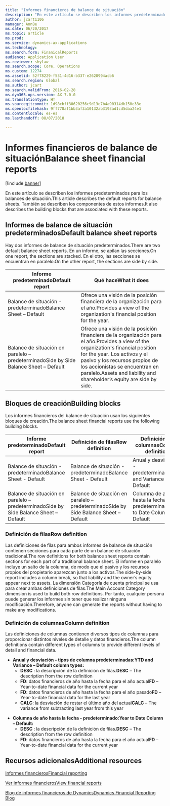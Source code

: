 ```yaml
---
title: "Informes financieros de balance de situación"
description: "En este artículo se describen los informes predeterminados para los balances de situación. También se describen los componentes de estos informes."
author: jcart1106
manager: AnnBe
ms.date: 06/20/2017
ms.topic: article
ms.prod: 
ms.service: dynamics-ax-applications
ms.technology: 
ms.search.form: FinanicalReports
audience: Application User
ms.reviewer: shylaw
ms.search.scope: Core, Operations
ms.custom: 12274
ms.assetid: 52f78229-f531-4d16-b337-e2628994acb6
ms.search.region: Global
ms.author: jcart
ms.search.validFrom: 2016-02-28
ms.dyn365.ops.version: AX 7.0.0
ms.translationtype: HT
ms.sourcegitcommit: 1d98cbff30620256c9d13e7b4a90314db150e33e
ms.openlocfilehash: 9ff778af1bb3af3a10132ab3193ad1cd5daa24e1
ms.contentlocale: es-es
ms.lasthandoff: 08/07/2018

---
```


# <a name="balance-sheet-financial-reports"></a><span data-ttu-id="66f77-104">Informes financieros de balance de situación</span><span class="sxs-lookup"><span data-stu-id="66f77-104">Balance sheet financial reports</span></span>

[!include [banner](../includes/banner.md)]

<span data-ttu-id="66f77-105">En este artículo se describen los informes predeterminados para los balances de situación.</span><span class="sxs-lookup"><span data-stu-id="66f77-105">This article describes the default reports for balance sheets.</span></span> <span data-ttu-id="66f77-106">También se describen los componentes de estos informes.</span><span class="sxs-lookup"><span data-stu-id="66f77-106">It also describes the building blocks that are associated with these reports.</span></span> 

<a name="default-balance-sheet-reports"></a><span data-ttu-id="66f77-107">Informes de balance de situación predeterminados</span><span class="sxs-lookup"><span data-stu-id="66f77-107">Default balance sheet reports</span></span>
-----------------------------

<span data-ttu-id="66f77-108">Hay dos informes de balance de situación predeterminados.</span><span class="sxs-lookup"><span data-stu-id="66f77-108">There are two default balance sheet reports.</span></span> <span data-ttu-id="66f77-109">En un informe, se apilan las secciones.</span><span class="sxs-lookup"><span data-stu-id="66f77-109">On one report, the sections are stacked.</span></span> <span data-ttu-id="66f77-110">En el otro, las secciones se encuentran en paralelo.</span><span class="sxs-lookup"><span data-stu-id="66f77-110">On the other report, the sections are side by side.</span></span>

| <span data-ttu-id="66f77-111">Informe predeterminado</span><span class="sxs-lookup"><span data-stu-id="66f77-111">Default report</span></span>                       | <span data-ttu-id="66f77-112">Qué hace</span><span class="sxs-lookup"><span data-stu-id="66f77-112">What it does</span></span>                                                                                                                           |
|--------------------------------------|----------------------------------------------------------------------------------------------------------------------------------------|
| <span data-ttu-id="66f77-113">Balance de situación - predeterminado</span><span class="sxs-lookup"><span data-stu-id="66f77-113">Balance Sheet – Default</span></span>              | <span data-ttu-id="66f77-114">Ofrece una visión de la posición financiera de la organización para el año.</span><span class="sxs-lookup"><span data-stu-id="66f77-114">Provides a view of the organization's financial position for the year.</span></span>                                                                 |
| <span data-ttu-id="66f77-115">Balance de situación en paralelo – predeterminado</span><span class="sxs-lookup"><span data-stu-id="66f77-115">Side by Side Balance Sheet – Default</span></span> | <span data-ttu-id="66f77-116">Ofrece una visión de la posición financiera de la organización para el año.</span><span class="sxs-lookup"><span data-stu-id="66f77-116">Provides a view of the organization's financial position for the year.</span></span> <span data-ttu-id="66f77-117">Los activos y el pasivo y los recursos propios de los accionistas se encuentran en paralelo.</span><span class="sxs-lookup"><span data-stu-id="66f77-117">Assets and liability and shareholder’s equity are side by side.</span></span> |

## <a name="building-blocks"></a><span data-ttu-id="66f77-118">Bloques de creación</span><span class="sxs-lookup"><span data-stu-id="66f77-118">Building blocks</span></span>
<span data-ttu-id="66f77-119">Los informes financieros del balance de situación usan los siguientes bloques de creación.</span><span class="sxs-lookup"><span data-stu-id="66f77-119">The balance sheet financial reports use the following building blocks.</span></span>

| <span data-ttu-id="66f77-120">Informe predeterminado</span><span class="sxs-lookup"><span data-stu-id="66f77-120">Default report</span></span>                       | <span data-ttu-id="66f77-121">Definición de filas</span><span class="sxs-lookup"><span data-stu-id="66f77-121">Row definition</span></span>                       | <span data-ttu-id="66f77-122">Definición de columnas</span><span class="sxs-lookup"><span data-stu-id="66f77-122">Column definition</span></span>             |
|--------------------------------------|--------------------------------------|-------------------------------|
| <span data-ttu-id="66f77-123">Balance de situación - predeterminado</span><span class="sxs-lookup"><span data-stu-id="66f77-123">Balance Sheet - Default</span></span>              | <span data-ttu-id="66f77-124">Balance de situación - predeterminado</span><span class="sxs-lookup"><span data-stu-id="66f77-124">Balance Sheet - Default</span></span>              | <span data-ttu-id="66f77-125">Anual y desviación - predeterminado</span><span class="sxs-lookup"><span data-stu-id="66f77-125">YTD and Variance - Default</span></span>    |
| <span data-ttu-id="66f77-126">Balance de situación en paralelo – predeterminado</span><span class="sxs-lookup"><span data-stu-id="66f77-126">Side by Side Balance Sheet – Default</span></span> | <span data-ttu-id="66f77-127">Balance de situación en paralelo – predeterminado</span><span class="sxs-lookup"><span data-stu-id="66f77-127">Side by Side Balance Sheet – Default</span></span> | <span data-ttu-id="66f77-128">Columna de año hasta la fecha - predeterminado</span><span class="sxs-lookup"><span data-stu-id="66f77-128">Year to Date Column - Default</span></span> |

### <a name="row-definition"></a><span data-ttu-id="66f77-129">Definición de filas</span><span class="sxs-lookup"><span data-stu-id="66f77-129">Row definition</span></span>

<span data-ttu-id="66f77-130">Las definiciones de filas para ambos informes de balance de situación contienen secciones para cada parte de un balance de situación tradicional.</span><span class="sxs-lookup"><span data-stu-id="66f77-130">The row definitions for both balance sheet reports contain sections for each part of a traditional balance sheet.</span></span> <span data-ttu-id="66f77-131">El informe en paralelo incluye un salto de la columna, de modo que el pasivo y los recursos propios del propietario aparezcan junto a los activos.</span><span class="sxs-lookup"><span data-stu-id="66f77-131">The side-by-side report includes a column break, so that liability and the owner’s equity appear next to assets.</span></span> <span data-ttu-id="66f77-132">La dimensión Categoría de cuenta principal se usa para crear ambas definiciones de filas.</span><span class="sxs-lookup"><span data-stu-id="66f77-132">The Main Account Category dimension is used to build both row definitions.</span></span> <span data-ttu-id="66f77-133">Por tanto, cualquier persona puede generar los informes sin tener que realizar ninguna modificación.</span><span class="sxs-lookup"><span data-stu-id="66f77-133">Therefore, anyone can generate the reports without having to make any modifications.</span></span>

### <a name="column-definition"></a><span data-ttu-id="66f77-134">Definición de columnas</span><span class="sxs-lookup"><span data-stu-id="66f77-134">Column definition</span></span>

<span data-ttu-id="66f77-135">Las definiciones de columnas contienen diversos tipos de columnas para proporcionar distintos niveles de detalle y datos financieros.</span><span class="sxs-lookup"><span data-stu-id="66f77-135">The column definitions contain different types of columns to provide different levels of detail and financial data.</span></span>

-   <span data-ttu-id="66f77-136">**Anual y desviación - tipos de columna predeterminadas:**</span><span class="sxs-lookup"><span data-stu-id="66f77-136">**YTD and Variance – Default column types:**</span></span>
    -   <span data-ttu-id="66f77-137">**DESC** : la descripción de la definición de filas.</span><span class="sxs-lookup"><span data-stu-id="66f77-137">**DESC** – The description from the row definition</span></span>
    -   <span data-ttu-id="66f77-138">**FD**: datos financieros de año hasta la fecha para el año actual</span><span class="sxs-lookup"><span data-stu-id="66f77-138">**FD** – Year-to-date financial data for the current year</span></span>
    -   <span data-ttu-id="66f77-139">**FD**: datos financieros de año hasta la fecha para el año pasado</span><span class="sxs-lookup"><span data-stu-id="66f77-139">**FD** – Year-to-date financial data for the last year</span></span>
    -   <span data-ttu-id="66f77-140">**CALC**: la desviación de restar el último año del actual</span><span class="sxs-lookup"><span data-stu-id="66f77-140">**CALC** – The variance from subtracting last year from this year</span></span>

<!-- -->

-   <span data-ttu-id="66f77-141">**Columna de año hasta la fecha - predeterminado:**</span><span class="sxs-lookup"><span data-stu-id="66f77-141">**Year to Date Column – Default:**</span></span>
    -   <span data-ttu-id="66f77-142">**DESC** : la descripción de la definición de filas.</span><span class="sxs-lookup"><span data-stu-id="66f77-142">**DESC** – The description from the row definition</span></span>
    -   <span data-ttu-id="66f77-143">**FD**: datos financieros de año hasta la fecha para el año actual</span><span class="sxs-lookup"><span data-stu-id="66f77-143">**FD** – Year-to-date financial data for the current year</span></span>



<a name="additional-resources"></a><span data-ttu-id="66f77-144">Recursos adicionales</span><span class="sxs-lookup"><span data-stu-id="66f77-144">Additional resources</span></span>
--------

[<span data-ttu-id="66f77-145">Informes financieros</span><span class="sxs-lookup"><span data-stu-id="66f77-145">Financial reporting</span></span>](financial-reporting-getting-started.md)

[<span data-ttu-id="66f77-146">Ver informes financieros</span><span class="sxs-lookup"><span data-stu-id="66f77-146">View financial reports</span></span>](view-financial-reports.md)

[<span data-ttu-id="66f77-147">Blog de informes financieros de Dynamics</span><span class="sxs-lookup"><span data-stu-id="66f77-147">Dynamics Financial Reporting Blog</span></span>](http://blogs.msdn.com/b/dynamics_financial_reporting/)




